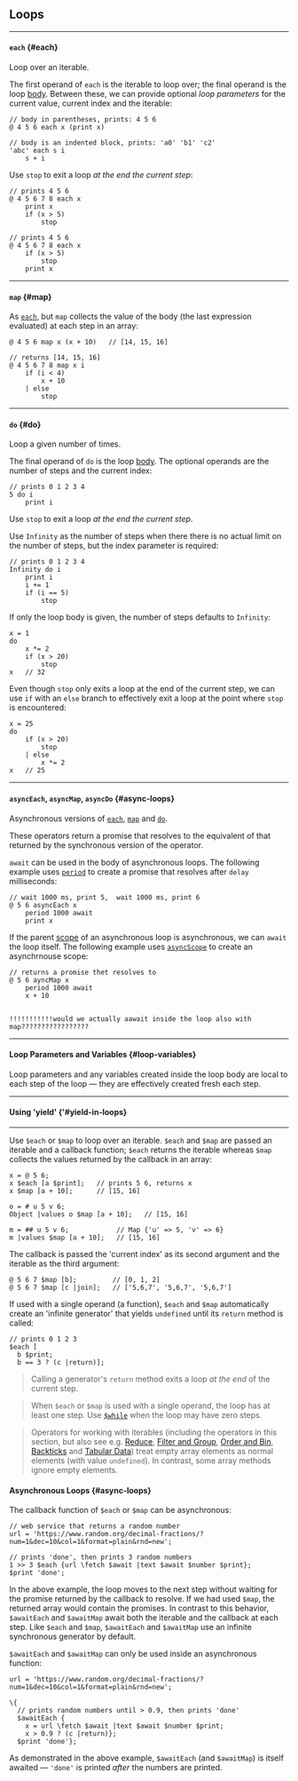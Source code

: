 ## Loops

---

#### `each` {#each}

Loop over an iterable.

The first operand of `each` is the iterable to loop over; the final operand is the loop [body](?Syntax#body-rules). Between these, we can provide optional _loop parameters_ for the current value, current index and the iterable:

```
// body in parentheses, prints: 4 5 6
@ 4 5 6 each x (print x)

// body is an indented block, prints: 'a0' 'b1' 'c2'
'abc' each s i
    s + i
```

Use `stop` to exit a loop _at the end the current step_:

```
// prints 4 5 6
@ 4 5 6 7 8 each x
    print x
    if (x > 5)
        stop

// prints 4 5 6
@ 4 5 6 7 8 each x
    if (x > 5)
        stop
    print x
```

---

#### `map` {#map}

As [`each`](#map), but `map` collects the value of the body (the last expression evaluated) at each step in an array:

```
@ 4 5 6 map x (x + 10)   // [14, 15, 16]

// returns [14, 15, 16]
@ 4 5 6 7 8 map x i
    if (i < 4)
        x + 10
    | else
        stop
```

---

#### `do` {#do}

Loop a given number of times.

The final operand of `do` is the loop [body](?Syntax#body-rules). The optional operands are the number of steps and the current index:

```
// prints 0 1 2 3 4
5 do i
    print i
```

Use `stop` to exit a loop _at the end the current step_. 

Use `Infinity` as the number of steps when there there is no actual limit on the number of steps, but the index parameter is required:

```
// prints 0 1 2 3 4
Infinity do i
    print i
    i += 1
    if (i == 5)
        stop
```

If only the loop body is given, the number of steps defaults to `Infinity`:

```
x = 1
do
    x *= 2
    if (x > 20)
        stop
x   // 32
```

Even though `stop` only exits a loop at the end of the current step, we can use `if` with an `else` branch to effectively exit a loop at the point where `stop` is encountered:

```
x = 25
do
    if (x > 20)
        stop
    | else
        x *= 2
x   // 25
```

---

#### `asyncEach`, `asyncMap`, `asyncDo` {#async-loops}

Asynchronous versions of [`each`](#each), [`map`](#map) and [`do`](#do).

These operators return a promise that resolves to the equivalent of that returned by the synchronous version of the operator.

`await` can be used in the body of asynchronous loops. The following example uses [`period`](?Print-and-Debug#period) to create a promise that resolves after `delay` milliseconds:

```
// wait 1000 ms, print 5,  wait 1000 ms, print 6 
@ 5 6 asyncEach x
    period 1000 await
    print x
```

If the parent [scope](#Scope) of an asynchronous loop is asynchronous, we can `await` the loop itself. The following example uses [`asyncScope`](?Scope#scope-op) to create an asynchrnouse scope:

```
// returns a promise thet resolves to 
@ 5 6 ayncMap x
    period 1000 await
    x + 10


!!!!!!!!!!!would we actually aawait inside the loop also with map?????????????????
```

---

#### Loop Parameters and Variables {#loop-variables}

Loop parameters and any variables created inside the loop body are local to each step of the loop &mdash; they are effectively created fresh each step.



---

#### Using 'yield' {'#yield-in-loops}


-------------------------


Use `$each` or `$map` to loop over an iterable. `$each` and `$map` are passed an iterable and a callback function; `$each` returns the iterable whereas `$map` collects the values returned by the callback in an array:

```
x = @ 5 6;
x $each [a $print];   // prints 5 6, returns x 
x $map [a + 10];      // [15, 16]

o = # u 5 v 6;
Object |values o $map [a + 10];   // [15, 16]

m = ## u 5 v 6;            // Map {'u' => 5, 'v' => 6}
m |values $map [a + 10];   // [15, 16]
```

The callback is passed the 'current index' as its second argument and the iterable as the third argument:

```
@ 5 6 7 $map [b];         // [0, 1, 2]
@ 5 6 7 $map [c |join];   // ['5,6,7', '5,6,7', '5,6,7']
```

If used with a single operand (a function), `$each` and `$map` automatically create an 'infinite generator' that yields `undefined` until its `return` method is called:

```
// prints 0 1 2 3
$each [
  b $print;
  b == 3 ? (c |return)];
```

> Calling a generator's `return` method exits a loop _at the end_ of the current step.

> When `$each` or `$map` is used with a single operand, the loop has at least one step. Use [`$while`](?Generators#do-and-while) when the loop may have zero steps.

> Operators for working with iterables (including the operators in this section, but also see e.g. [Reduce](?Reduce), [Filter and Group](?Filter-and-Group), [Order and Bin](?Order-and-Bin), [Backticks](?Backticks) and [Tabular Data](?Tabular-Data)) treat empty array elements as normal elements (with value `undefined`). In contrast, some array methods ignore empty elements.

#### Asynchronous Loops {#async-loops}

The callback function of `$each` or `$map` can be asynchronous:

```
// web service that returns a random number
url = 'https://www.random.org/decimal-fractions/?num=1&dec=10&col=1&format=plain&rnd=new';

// prints 'done', then prints 3 random numbers
1 >> 3 $each {url \fetch $await |text $await $number $print};
$print 'done';
```

In the above example, the loop moves to the next step without waiting for the promise returned by the callback to resolve. If we had used `$map`, the returned array would contain the promises. In contrast to this behavior, `$awaitEach` and `$awaitMap` await both the iterable and the callback at each step. Like `$each` and `$map`, `$awaitEach` and `$awaitMap` use an infinite synchronous generator by default. 

`$awaitEach` and `$awaitMap` can only be used inside an asynchronous function:

```
url = 'https://www.random.org/decimal-fractions/?num=1&dec=10&col=1&format=plain&rnd=new';

\{
  // prints random numbers until > 0.9, then prints 'done'
  $awaitEach {
    x = url \fetch $await |text $await $number $print;
    x > 0.9 ? (c |return)};
  $print 'done'};
```

As demonstrated in the above example, `$awaitEach` (and `$awaitMap`) is itself awaited &mdash; `'done'` is printed _after_ the numbers are printed.


